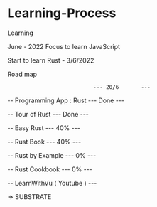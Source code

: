 # Learning-Process
Learning 

June - 2022
Focus to learn JavaScript 

Start to learn Rust - 3/6/2022

Road map 

                               --- 20/6       --- 

-- Programming App : Rust      --- Done       ---

-- Tour of Rust                --- Done       ---

-- Easy Rust                   --- 40%        ---

-- Rust Book                   --- 40%        ---

-- Rust by Example             --- 0%         ---

-- Rust Cookbook               --- 0%         ---

-- LearnWithVu ( Youtube )     ---


=> SUBSTRATE 


